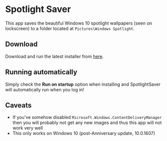 # Spotlight Saver

This app saves the beautiful Windows 10 spotlight wallpapers (seen on lockscreen) to a folder located at `Pictures\Windows Spotlight`.

## Download

Download and run the latest installer from [here](https://github.com/depthbomb/SpotlightSaver/releases/latest).

## Running automatically

Simply check the **Run on startup** option when installing and SpotlightSaver will automatically run when you log in!

## Caveats

* If you've somehow disabled `Microsoft.Windows.ContentDeliveryManager` then you will probably not get any new images and thus this app will not work very well
* This only works on Windows 10 (post-Anniversary update, 10.0.1607)
